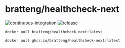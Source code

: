 # bratteng/healthcheck-next

[![continuous-integration](https://github.com/bratteng/docker-healthcheck-next/actions/workflows/ci.yml/badge.svg?branch=develop)](https://github.com/bratteng/docker-healthcheck-next/actions/workflows/ci.yml)
[![release](https://github.com/bratteng/docker-healthcheck-next/actions/workflows/release.yml/badge.svg?branch=main)](https://github.com/bratteng/docker-healthcheck-next/actions/workflows/release.yml)

```console
docker pull bratteng/healthcheck-next:latest
```

```console
docker pull ghcr.io/bratteng/healthcheck-next:latest
```

